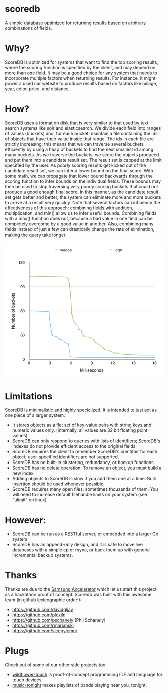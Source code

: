 # scoredb

A simple database optimized for returning results based on arbitrary combinations of fields.


# Why?

ScoreDB is optimized for systems that want to find the top scoring results, where the scoring function is specified by the client, and may depend on more than one field.  It may be a good choice for any system that needs to incorporate multiple factors when returning results.  For instance, it might power a used car website to produce results based on factors like milage, year, color, price, and distance.

# How?

ScoreDB uses a format on disk that is very similar to that used by text search systems like solr and elasticsearch.
We divide each field into ranges of values (buckets) and, for each bucket, maintain a file containing the ids of objects that have their value inside that range.
The ids in each file are strictly increasing; this means that we can traverse several buckets efficiently by using a heap of buckets to find the next smallest id among many buckets.
As we traverse the buckets, we score the objects produced and put them into a candidate result set.  The result set is capped at the limit specified by the user.  As poorly scoring results get kicked out of the candidate result set, we can infer a lower bound on the final score.  With some math, we can propagate that lower bound backwards through the scoring function to infer bounds on the individual fields.  These bounds may then be used to stop traversing very poorly scoring buckets that could not produce a good enough final score.  In this manner, as the candidate result set gets better and better, the system can eliminate more and more buckets to arrive at a result very quickly.
Note that several factors can influence the effectiveness of this approach: combining fields with addition, multiplication, and min() allow us to infer useful bounds.  Combining fields with a max() function does not, because a bad value in one field can be completely overcome by a good value in another.  Also, combining many fields instead of just a few can drastically change the rate of elimination, making the query take longer.

![Graph of bucket elimination during execution](bucket_execution.png)

# Limitations

ScoreDB is minimalistic and highly specialized; it is intended to just act as one piece of a larger system:
* It stores objects as a flat set of key-value pairs with string keys and numeric values only. (internally, all values are 32 bit floating point values)
* ScoreDB can only respond to queries with lists of identifiers; ScoreDB's indexes do not provide efficient access to the original fields.
* ScoreDB requires the client to remember ScoreDB's identifier for each object; user-specified identifiers are not supported.
* ScoreDB has no built-in clustering, redundancy, or backup functions.
* ScoreDB has no delete operation.  To remove an object, you must build a new index.
* Adding objects to ScoreDB is slow if you add them one at a time.  Bulk insertion should be used whenever possible.
* ScoreDB requires many open files; sometimes thousands of them.  You will need to increase default filehandle limits on your system (see "ulimit" on linux).

# However:

* ScoreDB can be run as a RESTful server, or embedded into a larger Go system.
* ScoreDB has an append-only design, and it is safe to move live databases with a simple cp or rsync, or back them up with generic incremental backup systems.

# Thanks

Thanks are due to the [Samsung Accelerator](http://samsungaccelerator.com) which let us start this project as a hackathon proof of concept.  Scoredb was built with this awesome team (in github lexicographic order!):

* https://github.com/davidgljay
* https://github.com/ploxiln
* https://github.com/pschanely (Phil Schanely)
* https://github.com/rmarianski
* https://github.com/sleepylemur

# Plugs

Check out of some of our other side projects too:

* [wildflower-touch](https://github.com/pschanely/wildflower-touch) is proof-of-concept programming IDE and language for touch devices.
* [music-tonight](http://musictonightapp.com) makes playlists of bands playing near you, tonight.
